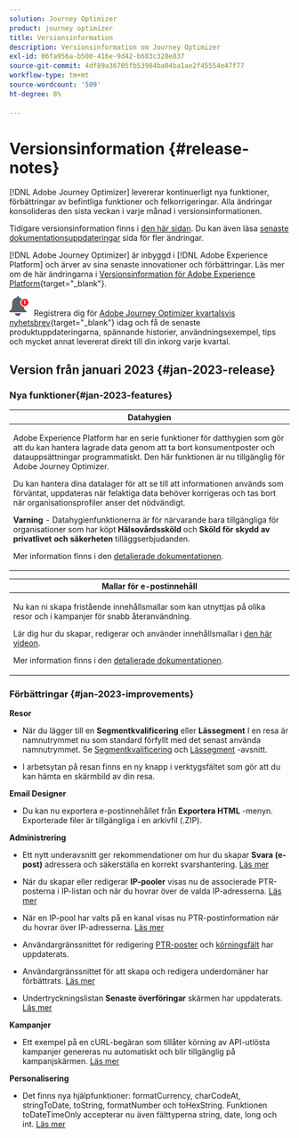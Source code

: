 ```yaml
---
solution: Journey Optimizer
product: journey optimizer
title: Versionsinformation
description: Versionsinformation om Journey Optimizer
exl-id: 06fa956a-b500-416e-9d42-b683c328e837
source-git-commit: 4df89a36705fb53984ba04ba1ae2f45554e47f77
workflow-type: tm+mt
source-wordcount: '509'
ht-degree: 8%

---
```


# Versionsinformation {#release-notes}

[!DNL Adobe Journey Optimizer] levererar kontinuerligt nya funktioner, förbättringar av befintliga funktioner och felkorrigeringar. Alla ändringar konsolideras den sista veckan i varje månad i versionsinformationen.

Tidigare versionsinformation finns i [den här sidan](release-notes-2022.md). Du kan även läsa [senaste dokumentationsuppdateringar](documentation-updates.md) sida för fler ändringar.

[!DNL Adobe Journey Optimizer] är inbyggd i [!DNL Adobe Experience Platform] och ärver av sina senaste innovationer och förbättringar. Läs mer om de här ändringarna i [Versionsinformation för Adobe Experience Platform](https://experienceleague.adobe.com/docs/experience-platform/release-notes/latest.html){target="_blank"}.

![Nyhetsbrev](../assets/do-not-localize/nl-icon.png) Registrera dig för [Adobe Journey Optimizer kvartalsvis nyhetsbrev](https://www.adobe.com/subscription/Adobe_Journey_Optimizer_NL.html){target="_blank"} idag och få de senaste produktuppdateringarna, spännande historier, användningsexempel, tips och mycket annat levererat direkt till din inkorg varje kvartal.


## Version från januari 2023 {#jan-2023-release}

### Nya funktioner{#jan-2023-features}


<table>
<thead>
<tr>
<th><strong>Datahygien</strong><br/></th>
</tr>
</thead>
<tbody>
<tr>
<td>
<p>Adobe Experience Platform har en serie funktioner för datthygien som gör att du kan hantera lagrade data genom att ta bort konsumentposter och datauppsättningar programmatiskt. Den här funktionen är nu tillgänglig för Adobe Journey Optimizer. </p>
<p>Du kan hantera dina datalager för att se till att informationen används som förväntat, uppdateras när felaktiga data behöver korrigeras och tas bort när organisationsprofiler anser det nödvändigt.</p>
<p><strong>Varning</strong> - Datahygienfunktionerna är för närvarande bara tillgängliga för organisationer som har köpt <strong>Hälsovårdssköld</strong> och <strong>Sköld för skydd av privatlivet och säkerheten</strong> tilläggserbjudanden.</p><p>Mer information finns i den <a href="../privacy/data-hygiene.md">detaljerade dokumentationen</a>.

</td>
</tr>
</tbody>
</table>

<table>
<thead>
<tr>
<th><strong>Mallar för e-postinnehåll</strong><br/></th>
</tr>
</thead>
<tbody>
<tr>
<td>
<p>Nu kan ni skapa fristående innehållsmallar som kan utnyttjas på olika resor och i kampanjer för snabb återanvändning.</p> 
</p>
<!--img src="assets/do-not-localize/"/-->
<p>Lär dig hur du skapar, redigerar och använder innehållsmallar i <a href="https://experienceleague.adobe.com/docs/journey-optimizer-learn/tutorials/email-channel/content-templates.html">den här videon</a>.
<p>Mer information finns i den <a href="../email/content-templates.md">detaljerade dokumentationen</a>.
</p>
</td>
</tr>
</tbody>
</table>

### Förbättringar {#jan-2023-improvements}

**Resor**

<!--
* The **Re-entrance wait period** field has been added to the journey properties. This field allows you to define the time to wait before allowing a profile to enter the journey again in unitary journeys (starting with an event or a segment qualification). This prevents journeys from being erroneously triggered multiple times for the same event. By default the field is set to 5 minutes. [Learn more](../building-journeys/journey-gs.md#entrance)

* Improvements have been made for **journey start and end dates**. If you have not specified a start date, it is now automatically added at publication time. For **Read segment** journeys, you can now add an end date. This allows profiles to exit automatically when the date is reached. [Learn more](../building-journeys/journey-gs.md#dates)
-->

* När du lägger till en **Segmentkvalificering** eller **Lässegment** I en resa är namnutrymmet nu som standard förfyllt med det senast använda namnutrymmet. Se [Segmentkvalificering](../building-journeys/segment-qualification-events.md#about-segment-qualification) och [Lässegment](../building-journeys/read-segment.md#configuring-segment-trigger-activity) -avsnitt.

* I arbetsytan på resan finns en ny knapp i verktygsfältet som gör att du kan hämta en skärmbild av din resa.

**Email Designer**

* Du kan nu exportera e-postinnehållet från **Exportera HTML** -menyn. Exporterade filer är tillgängliga i en arkivfil (.ZIP).

**Administrering**

* Ett nytt underavsnitt ger rekommendationer om hur du skapar **Svara (e-post)** adressera och säkerställa en korrekt svarshantering. [Läs mer](../email/email-settings.md#reply-to-email)

* När du skapar eller redigerar **IP-pooler** visas nu de associerade PTR-posterna i IP-listan och när du hovrar över de valda IP-adresserna. [Läs mer](../configuration/ip-pools.md#create-ip-pool)

* När en IP-pool har valts på en kanal visas nu PTR-postinformation när du hovrar över IP-adresserna. [Läs mer](../email/email-settings.md#subdomains-and-ip-pools)

* Användargränssnittet för redigering [PTR-poster](../configuration/ptr-records.md#edit-ptr-record) och [körningsfält](../configuration/primary-email-addresses.md) har uppdaterats.

* Användargränssnittet för att skapa och redigera underdomäner har förbättrats. [Läs mer](../configuration/delegate-subdomain.md)

* Undertryckningslistan **Senaste överföringar** skärmen har uppdaterats. [Läs mer](../configuration/manage-suppression-list.md#recent-uploads)

**Kampanjer**

* Ett exempel på en cURL-begäran som tillåter körning av API-utlösta kampanjer genereras nu automatiskt och blir tillgänglig på kampanjskärmen. [Läs mer](../campaigns/api-triggered-campaigns.md)

<!--
**Decision management**

* Additional parameters have been added in placements creation screen. They allow you to control whether an offer can be duplicated across multiple placements, and to specify if the offer's content and metadata should be included in the API response. [Learn more](../offers/offer-library/creating-placements.md)-->

<!--* It is now possible to reset the offer capping counter on a daily, weekly or monthly basis. [Learn more](../offers/offer-library/add-constraints.md#capping)-->

**Personalisering**

* Det finns nya hjälpfunktioner: formatCurrency, charCodeAt, stringToDate, toString, formatNumber och toHexString. Funktionen toDateTimeOnly accepterar nu även fälttyperna string, date, long och int. [Läs mer](../personalization/functions/functions.md)
